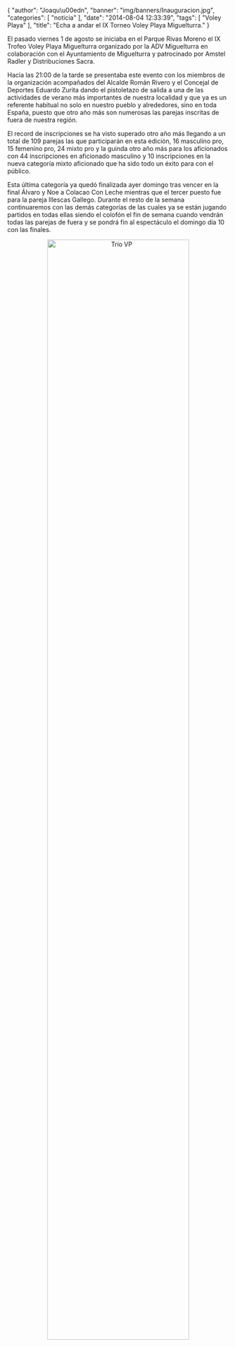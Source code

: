 {
  "author": "Joaqu\u00edn", 
  "banner": "img/banners/Inauguracion.jpg", 
  "categories": [
    "noticia"
  ], 
  "date": "2014-08-04 12:33:39", 
  "tags": [
    "Voley Playa"
  ], 
  "title": "Echa a andar el IX Torneo Voley Playa Miguelturra."
}

El pasado viernes 1 de agosto se iniciaba en el Parque Rivas Moreno el IX Trofeo Voley Playa Miguelturra organizado por la ADV Miguelturra en colaboración con el Ayuntamiento de Miguelturra y patrocinado por Amstel Radler y Distribuciones Sacra.

Hacia las 21:00 de la tarde se presentaba este evento con los miembros de la organización acompañados del Alcalde Román Rivero y el Concejal de Deportes Eduardo Zurita dando el pistoletazo de salida a una de las actividades de verano más importantes de nuestra localidad y que ya es un referente habitual no solo en nuestro pueblo y alrededores, sino en toda España, puesto que otro año más son numerosas las parejas inscritas de fuera de nuestra región.

El record de inscripciones se ha visto superado otro año más llegando a un total de 109 parejas las que participarán en esta edición, 16 masculino pro, 15 femenino pro, 24 mixto pro y la guinda otro año más para los aficionados con 44 inscripciones en aficionado masculino y 10 inscripciones en la nueva categoría mixto aficionado que ha sido todo un éxito para con el público.

Esta última categoría ya quedó finalizada ayer domingo tras vencer en la final Álvaro y Noe a Colacao Con Leche mientras que el tercer puesto fue para la pareja Illescas Gallego. Durante el resto de la semana continuaremos con las demás categorías de las cuales ya se están jugando partidos en todas ellas siendo el colofón el fin de semana cuando vendrán todas las parejas de fuera y se pondrá fin al espectáculo el domingo día 10 con las finales.

<center>
<a target="_new" href="http://www.advmiguelturra.org/drupal/sites/default/files/Inauguracion.jpg"> 
<img alt="Trio VP" width="80%" align="center" src="http://www.advmiguelturra.org/drupal/sites/default/files/Inauguracion.jpg"/> </a> </center>

